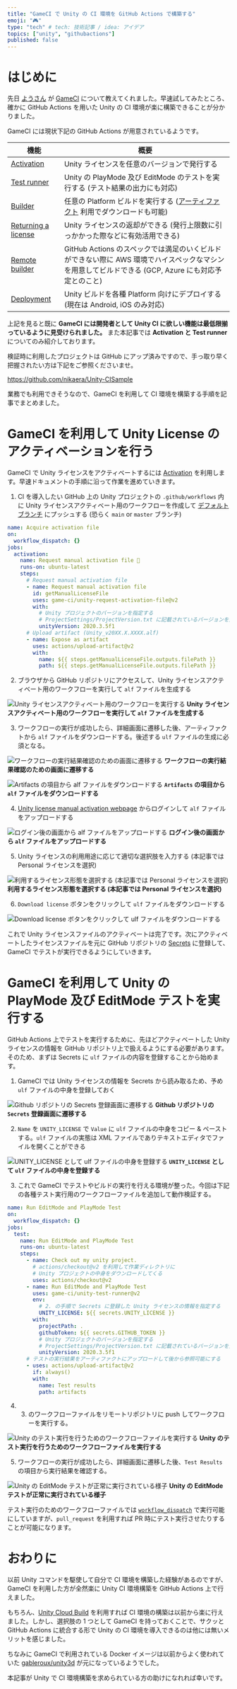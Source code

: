```yaml
---
title: "GameCI で Unity の CI 環境を GitHub Actions で構築する"
emoji: "🎮"
type: "tech" # tech: 技術記事 / idea: アイデア
topics: ["unity", "githubactions"]
published: false
---
```


# はじめに

先日 [ようさん](https://twitter.com/ayousanz) が [GameCI](https://game.ci/) について教えてくれました。早速試してみたところ、確かに GitHub Actions を用いた Unity の CI 環境が楽に構築できることが分かりました。

GameCI には現状下記の GitHub Actions が用意されているようです。

| 機能                                                                   | 概要                                                                                                                                                         |
| ---------------------------------------------------------------------- | ------------------------------------------------------------------------------------------------------------------------------------------------------------ |
| [Activation](https://game.ci/docs/github/activation)                   | Unity ライセンスを任意のバージョンで発行する                                                                                                                 |
| [Test runner](https://game.ci/docs/github/test-runner)                 | Unity の PlayMode 及び EditMode のテストを実行する (テスト結果の出力にも対応)                                                                                |
| [Builder](https://game.ci/docs/github/builder)                         | 任意の Platform ビルドを実行する ([アーティファクト](https://docs.github.com/ja/actions/guides/storing-workflow-data-as-artifacts) 利用でダウンロードも可能) |
| [Returning a license](https://game.ci/docs/github/returning-a-license) | Unity ライセンスの返却ができる (発行上限数に引っかかった際などに有効活用できる)                                                                              |
| [Remote builder](https://game.ci/docs/github/remote-builder)           | GitHub Actions のスペックでは満足のいくビルドができない際に AWS 環境でハイスペックなマシンを用意してビルドできる (GCP, Azure にも対応予定とのこと)           |
| [Deployment](https://game.ci/docs/github/deployment/android)           | Unity ビルドを各種 Platform 向けにデプロイする (現在は Android, iOS のみ対応)                                                                                |

上記を見ると既に **GameCI には開発者として Unity CI に欲しい機能は最低限揃っているように見受けられました。** また本記事では **Activation と Test runner** についてのみ紹介しております。

検証時に利用したプロジェクトは GitHub にアップ済みですので、手っ取り早く把握されたい方は下記をご参照くださいませ。

https://github.com/nikaera/Unity-CISample

業務でも利用できそうなので、GameCI を利用して CI 環境を構築する手順を記事でまとめました。

# GameCI を利用して Unity License のアクティベーションを行う

GameCI で Unity ライセンスをアクティベートするには [Activation](https://game.ci/docs/github/activation) を利用します。早速ドキュメントの手順に沿って作業を進めていきます。

1. CI を導入したい GitHub 上の Unity プロジェクトの `.github/workflows` 内に Unity ライセンスアクティベート用のワークフローを作成して [デフォルトブランチ](https://docs.github.com/ja/github/setting-up-and-managing-your-github-user-account/managing-user-account-settings/managing-the-default-branch-name-for-your-repositories#about-management-of-the-default-branch-name) にプッシュする (恐らく `main` or `master` ブランチ)

```yml:.github/workflows/activation.yml
name: Acquire activation file
on:
  workflow_dispatch: {}
jobs:
  activation:
    name: Request manual activation file 🔑
    runs-on: ubuntu-latest
    steps:
      # Request manual activation file
      - name: Request manual activation file
        id: getManualLicenseFile
        uses: game-ci/unity-request-activation-file@v2
        with:
          # Unity プロジェクトのバージョンを指定する
          # ProjectSettings/ProjectVersion.txt に記載されているバージョンを入力すれば OK
          unityVersion: 2020.3.5f1
      # Upload artifact (Unity_v20XX.X.XXXX.alf)
      - name: Expose as artifact
        uses: actions/upload-artifact@v2
        with:
          name: ${{ steps.getManualLicenseFile.outputs.filePath }}
          path: ${{ steps.getManualLicenseFile.outputs.filePath }}
```

2. ブラウザから GitHub リポジトリにアクセスして、Unity ライセンスアクティベート用のワークフローを実行して `alf` ファイルを生成する

![Unity ライセンスアクティベート用のワークフローを実行する](https://i.gyazo.com/bd276ca6dcf6a2c12ce9ff9569e08ce3.png)
**Unity ライセンスアクティベート用のワークフローを実行して `alf` ファイルを生成する**

3. ワークフローの実行が成功したら、詳細画面に遷移した後、アーティファクトから `alf` ファイルをダウンロードする。後述する `ulf` ファイルの生成に必須となる。

![ワークフローの実行結果確認のための画面に遷移する](https://i.gyazo.com/2271b3cb35efc7f1c9d51702662cdac9.png)
**ワークフローの実行結果確認のための画面に遷移する**

![`Artifacts` の項目から `alf` ファイルをダウンロードする](https://i.gyazo.com/71b9dff8266c9bc990e1b709a5191535.png)
**`Artifacts` の項目から `alf` ファイルをダウンロードする**

4. [Unity license manual activation webpage](https://license.unity3d.com) からログインして `alf` ファイルをアップロードする

![ログイン後の画面から `alf` ファイルをアップロードする](https://i.gyazo.com/cfec48fc58f2a17560ea2e7d0f71cc41.png)
**ログイン後の画面から `alf` ファイルをアップロードする**

5. Unity ライセンスの利用用途に応じて適切な選択肢を入力する (本記事では Personal ライセンスを選択)

![利用するライセンス形態を選択する (本記事では Personal ライセンスを選択)](https://i.gyazo.com/72239a40ef5b2474f34c814a68f8c61d.png)
**利用するライセンス形態を選択する (本記事では Personal ライセンスを選択)**

6. `Download license` ボタンをクリックして `ulf` ファイルをダウンロードする

![`Download license` ボタンをクリックして `ulf` ファイルをダウンロードする](https://i.gyazo.com/9ddc63dc321a68986bfedfb8a97c8f00.png)

これで Unity ライセンスファイルのアクティベートは完了です。次にアクティベートしたライセンスファイルを元に GitHub リポジトリの [Secrets](https://docs.github.com/ja/actions/reference/encrypted-secrets) に登録して、GameCI でテストが実行できるようにしていきます。

# GameCI を利用して Unity の PlayMode 及び EditMode テストを実行する

GitHub Actions 上でテストを実行するために、先ほどアクティベートした Unity ライセンスの情報を GitHub リポジトリ上で扱えるようにする必要があります。そのため、まずは Secrets に `ulf` ファイルの内容を登録することから始めます。

1. GameCI では Unity ライセンスの情報を Secrets から読み取るため、予め `ulf` ファイルの中身を登録しておく

![Github リポジトリの `Secrets` 登録画面に遷移する](https://i.gyazo.com/e126ae5e2fe9339d56047b8497808100.png)
**Github リポジトリの `Secrets` 登録画面に遷移する**

2. `Name` を `UNITY_LICENSE` で `Value` に `ulf` ファイルの中身をコピー & ペーストする。`ulf` ファイルの実態は XML ファイルでありテキストエディタでファイルを開くことができる

![`UNITY_LICENSE` として `ulf` ファイルの中身を登録する](https://i.gyazo.com/f52356a229caa4e31e3ae8268d53a4e6.png)
**`UNITY_LICENSE` として `ulf` ファイルの中身を登録する**

3. これで GameCI でテストやビルドの実行を行える環境が整った。今回は下記の各種テスト実行用のワークフローファイルを追加して動作検証する。

```yml:.github/workflows/test.yml
name: Run EditMode and PlayMode Test
on:
  workflow_dispatch: {}
jobs:
  test:
    name: Run EditMode and PlayMode Test
    runs-on: ubuntu-latest
    steps:
      - name: Check out my unity project.
        # actions/checkout@v2 を利用して作業ディレクトリに
        # Unity プロジェクトの中身をダウンロードしてくる
        uses: actions/checkout@v2
      - name: Run EditMode and PlayMode Test
        uses: game-ci/unity-test-runner@v2
        env:
          # 2. の手順で Secrets に登録した Unity ライセンスの情報を指定する
          UNITY_LICENSE: ${{ secrets.UNITY_LICENSE }}
        with:
          projectPath: .
          githubToken: ${{ secrets.GITHUB_TOKEN }}
          # Unity プロジェクトのバージョンを指定する
          # ProjectSettings/ProjectVersion.txt に記載されているバージョンを入力すれば OK
          unityVersion: 2020.3.5f1
      # テストの実行結果をアーティファクトにアップロードして後から参照可能にする
      - uses: actions/upload-artifact@v2
        if: always()
        with:
          name: Test results
          path: artifacts
```

4. 3. のワークフローファイルをリモートリポジトリに push してワークフローを実行する。

![Unity のテスト実行を行うためのワークフローファイルを実行する](https://i.gyazo.com/9bace70734f1e99955f5b9aa068b31de.png)
**Unity のテスト実行を行うためのワークフローファイルを実行する**

5. ワークフローの実行が成功したら、詳細画面に遷移した後、`Test Results` の項目から実行結果を確認する。

![Unity の EditMode テストが正常に実行されている様子](https://i.gyazo.com/ffc31b5919431fedb516f1932a13ce62.png)
**Unity の EditMode テストが正常に実行されている様子**

テスト実行のためのワークフローファイルでは [`workflow_dispatch`](https://docs.github.com/ja/actions/reference/events-that-trigger-workflows#manual-events) で実行可能にしていますが、`pull_request` を利用すれば PR 時にテスト実行させたりすることが可能になります。

# おわりに

以前 Unity コマンドを駆使して自分で CI 環境を構築した経験があるのですが、GameCI を利用した方が全然楽に Unity CI 環境構築を GitHub Actions 上で行えました。

もちろん、[Unity Cloud Build](https://unity3d.com/jp/unity/features/cloud-build) を利用すれば CI 環境の構築は以前から楽に行えました。しかし、選択肢の 1 つとして GameCI を持っておくことで、サクッと GitHub Actions に統合する形で Unity の CI 環境を導入できるのは他には無いメリットを感じました。

ちなみに GameCI で利用されている Docker イメージは以前からよく使われていた [gableroux/unity3d](https://hub.docker.com/r/gableroux/unity3d/) が元になっているようでした。

本記事が Unity で CI 環境構築を求められている方の助けになれれば幸いです。
